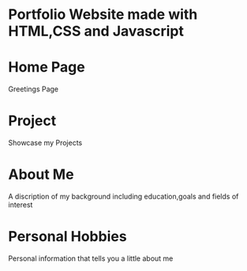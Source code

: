 # Portfolio Website made with HTML,CSS and Javascript

# Home Page
Greetings Page
# Project
Showcase my Projects
# About Me
A discription of my background including education,goals and fields of interest
# Personal Hobbies
Personal information that tells you a little about me
